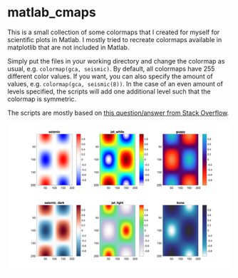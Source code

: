 # matlab_cmaps
This is a small collection of some colormaps that I created for myself for scientific plots in Matlab. I mostly tried to recreate colormaps available in matplotlib that are not included in Matlab.

Simply put the files in your working directory and change the colormap as usual, e.g. `colormap(gca, seismic)`.
By default, all colormaps have 255 different color values. If you want, you can also specify the amount of values, e.g. `colormap(gca, seismic(8))`.
In the case of an even amount of levels specified, the scripts will add one additional level such that the colormap is symmetric.

The scripts are mostly based on [this question/answer from Stack Overflow](https://stackoverflow.com/questions/30851050/how-to-create-an-interpolated-colormap-or-color-palette-from-two-colors).

![alt text](https://github.com/larsr1996/matlab_cmaps/blob/main/cmap_overview.png "cmap_overview.png")
